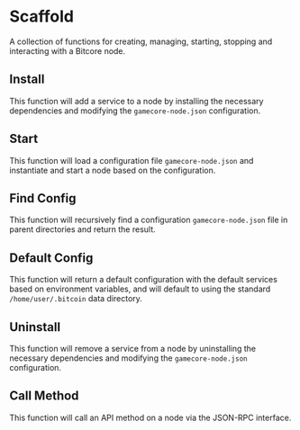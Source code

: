 # Scaffold
A collection of functions for creating, managing, starting, stopping and interacting with a Bitcore node.

## Install
This function will add a service to a node by installing the necessary dependencies and modifying the `gamecore-node.json` configuration.

## Start
This function will load a configuration file `gamecore-node.json` and instantiate and start a node based on the configuration.

## Find Config
This function will recursively find a configuration `gamecore-node.json` file in parent directories and return the result.

## Default Config
This function will return a default configuration with the default services based on environment variables, and will default to using the standard `/home/user/.bitcoin` data directory.

## Uninstall
This function will remove a service from a node by uninstalling the necessary dependencies and modifying the `gamecore-node.json` configuration.

## Call Method
This function will call an API method on a node via the JSON-RPC interface.
